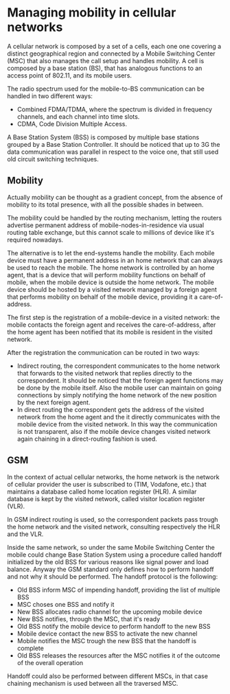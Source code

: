 # Managing mobility in cellular networks
A cellular network is composed by a set of a cells, each one one covering a distinct geographical region and connected by a Mobile Switching Center (MSC) that also manages the call setup and handles mobility.
A cell is composed by a base station (BS), that has analogous functions to an access point of 802.11, and its mobile users.

The radio spectrum used for the mobile-to-BS communication can be handled in two different ways:

- Combined FDMA/TDMA, where the spectrum is divided in frequency channels, and each channel into time slots.
- CDMA, Code Division Multiple Access.

A Base Station System (BSS) is composed by multiple base stations grouped by a Base Station Controller.
It should be noticed that up to 3G the data communication was parallel in respect to the voice one, that still used old circuit switching techniques.

## Mobility
Actually mobility can be thought as a gradient concept, from the absence of mobility to its total presence, with all the possible shades in between.

The mobility could be handled by the routing mechanism, letting the routers advertise permanent address of mobile-nodes-in-residence via usual routing table exchange, but this cannot scale to millions of device like it's required nowadays.

The alternative is to let the end-systems handle the mobility.
Each mobile device must have a permanent address in an home network that can always be used to reach the mobile.
The home network is controlled by an home agent, that is a device that will perform mobility functions on behalf of mobile, when the mobile device is outside the home network.
The mobile device should be hosted by a visited network managed by a foreign agent that performs mobility on behalf of the mobile device, providing it a care-of-address.

The first step is the registration of a mobile-device in a visited network: the mobile contacts the foreign agent and receives the care-of-address, after the home agent has been notified that its mobile is resident in the visited network.

After the registration the communication can be routed in two ways:

- Indirect routing, the correspondent communicates to the home network that forwards to the visited network that replies directly to the correspondent.
It should be noticed that the foreign agent functions may be done by the mobile itself.
Also the mobile user can maintain on going connections by simply notifying the home network of the new position by the next foreign agent.
- In direct routing the correspondent gets the address of the visited network from the home agent and the it directly communicates with the mobile device from the visited network. In this way the communication is not transparent, also if the mobile device changes visited network again chaining in a direct-routing fashion is used.

## GSM
In the context of actual cellular networks, the home network is the network of cellular provider the user is subscribed to (TIM, Vodafone, etc.) that maintains a database called home location register (HLR).
A similar database is kept by the visited network, called visitor location register (VLR).

In GSM indirect routing is used, so the correspondent packets pass trough the home network and the visited network, consulting respectively the HLR and the VLR.

Inside the same network, so under the same Mobile Switching Center the mobile could change Base Station System using a procedure called handoff initialized by the old BSS for various reasons like signal power and load balance.
Anyway the GSM standard only defines how to perform handoff and not why it should be performed.
The handoff protocol is the following:

- Old BSS inform MSC of impending handoff, providing the list of multiple BSS
- MSC choses one BSS and notify it
- New BSS allocates radio channel for the upcoming mobile device
- New BSS notifies, through the MSC, that it's ready
- Old BSS notify the mobile device to perform handoff to the new BSS
- Mobile device contact the new BSS to activate the new channel
- Mobile notifies the MSC trough the new BSS that the handoff is complete
- Old BSS releases the resources after the MSC notifies it of the outcome of the overall operation

Handoff could also be performed between different MSCs, in that case chaining mechanism is used between all the traversed MSC.

